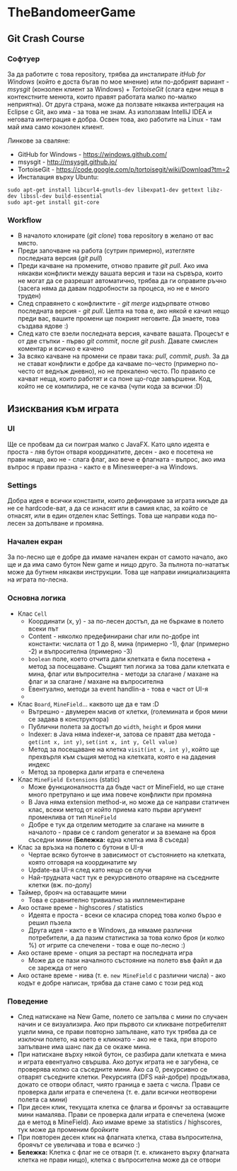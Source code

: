 TheBandomeerGame
================
## Git Crash Course
### Софтуер
За да работите с това repository, трябва да инсталирате *itHub for Windows* (който е доста бъгав по мое мнение) или по-добрият вариант - *msysgit* (конзолен клиент за Windows) + *TortoiseGit* (слага едни неща в контекстните менюта, които правят работата малко по-малко неприятна). От друга страна, може да ползвате някаква интеграция на Eclipse с Git, ако има - за това не знам. Аз използвам IntelliJ IDEA и неговата интеграция е добра. Освен това, ако работите на Linux - там май има само конзолен клиент.

Линкове за сваляне:
* GitHub for Windows  - https://windows.github.com/
* msysgit - http://msysgit.github.io/
* TortoiseGit - https://code.google.com/p/tortoisegit/wiki/Download?tm=2
* Инсталация върху Ubuntu:
```
sudo apt-get install libcurl4-gnutls-dev libexpat1-dev gettext libz-dev libssl-dev build-essential
sudo apt-get install git-core
```
### Workflow
* В началото клонирате (_git clone_) това repository в желано от вас място.
* Преди започване на работа (сутрин примерно), изтегляте последната версия (_git pull_)
* Преди качване на промените, отново правите _git pull_. Ако има някакви конфликти между вашата версия и тази на сървъра, които не могат да се разрешат автоматично, трябва да ги оправите ръчно (засега няма да давам подробности за процеса, но не е много труден)
* След справянето с конфликтите - _git merge_ издърпвате отново последната версия - _git pull_. Целта на това е, ако някой е качил нещо преди вас, вашите промени ще покрият неговите. Да знаете, това създава ядове :)
* След като сте взели последната версия, качвате вашата. Процесът е от две стъпки - първо _git commit_, после _git push_. Давате смислен коментар и всичко е качено
* За всяко качване на промени се прави така: _pull_, _commit_, _push_. За да не стават конфликти е добре да качваме по-често (примерно по-често от веднъж дневно), но не прекалено често. По правило се качват неща, които работят и са поне що-годе завършени. Код, който не се компилира, не се качва (чупи кода за всички :D)

## Изисквания към играта
### UI
Ще се пробвам да си поиграя малко с JavaFX. Като цяло идеята е проста - ляв бутон отваря координатите, десен - ако е посетена не прави нищо, ако не - слага флаг, ако вече е флагната - въпрос, ако има въпрос я прави празна - както е в Minesweeper-a на Windows.
### Settings
Добра идея е всички константи, които дефинираме за играта никъде да не се hardcode-ват, а да се изнасят или в самия клас, за който се отнасят, или в един отделен клас Settings. Това ще направи кода по-лесен за допълване и промяна.
### Начален екран
За по-лесно ще е добре да имаме начален екран от самото начало, ако ще и да има само бутон New game и нищо друго. За пълнота по-нататък може да бутнем някакви инструкции. Това ще направи инициализацията на играта по-лесна.
### Основна логика
* Клас ```Cell```
    * Координати (x, y) - за по-лесен достъп, да не бъркаме в полето всеки път
    * Content - няколко предефинирани char или по-добре int константи: числата от 1 до 8, мина (примерно -1), флаг (примерно -2) и въпросителна (примерно -3)
    * ```boolean``` поле, което отчита дали клетката е била посетена + метод за посещаване. Същият тип логика за това дали клетката е мина, флаг или въпросителна - методи за слагане / махане на флаг и за слагане / махане на въпросителна
    * Евентуално, методи за event handlin-a - това е част от UI-я
    * 
* Клас ```Board```, ```MineField```... каквото ще да е там :D
    * Вътрешно - двумерен масив от клетки, (големината и броя мини се задава в конструктора)
    * Публични полета за достъп до ```width```, ```height``` и броя мини
    * Indexer: в Java няма indexer-и, затова се правят два метода - ```get(int x, int y)```, ```set(int x, int y, Cell value)```
    * Метод за посещаване на клетка ```visit(int x, int y)```, който ще прехвърля към същия метод на клетката, която е на дадения индекс
    * Метод за проверка дали играта е спечелена
* Клас ```MineField Extensions``` (static)
    * Може функционалността да бъде част от MineField, но ще стане много претрупано и ще има повече конфликти при промяна
    * В Java няма extension method-и, но може да се направи статичен клас, всеки метод от който приема като първи аргумент променлива от тип ```MineField```
    * Добре е тук да отделим методите за слагане на мините в началото - прави се с random generator и за вземане на броя съседни мини (**Бележка:** една клетка има 8 съседа)
* Клас за връзка на полето с бутони в  UI-я
    * Чертае всяко бутонче в зависимост от състоянието на клетката, която отговаря на координатите му
    * Update-ва UI-я след като нещо се случи
    * Най-трудната част тук е рекурсивното отваряне на съседните клетки (вж. по-долу)
* Таймер, брояч на оставащите мини
    * Това е сравнително тривиално за имплементиране
* Ако остане време - highscores / statistics
    * Идеята е проста - всеки се класира според това колко бързо е решил пъзела
    * Друга идея - както е в Windows, да нямаме различни потребители, а да пазим статистика за това колко броя (и колко %) от игрите са спечелени - това е още по-лесно :)
* Ако остане време - опция за рестарт на последната игра 
    * Може да се пази началното състояние на полето във файл и да се зарежда от него
* Ако остане време - нива (т. е. ```new MineField``` с различни числа) - ако кодът е добре написан, трябва да стане само с този ред код

### Поведение
* След натискане на New Game, полето се запълва с мини по случаен начин и се визуализира. Ако при първото си кликване потребителят уцели мина, се прави повторно запълване, като тук трябва да се изключи полето, на което е кликнато - ако не е така, при второто запълване има шанс пак да се окаже мина.
* При натискане върху някой бутон, се разбира дали клетката е мина и играта евентуално свършва. Ако дотук играта не е загубена, се проверява колко са съседните мини. Ако са 0, рекурсивно се отварят съседните клетки. Рекурсията (DFS най-добре) продължава, докато се отвори област, чиято граница е заета с числа. Прави се проверка дали играта е спечелена (т. е. дали всички неотворени полета са мини)
* При десен клик, текущата клетка се флагва и броячът за оставащите мини намалява. Прави се проверка дали играта е спечелена (може да е метод в MineField). Ако имаме време за statistics / highscores, тук може да променим бройките
* При повторен десен клик на флагната клетка, става въпросителна, броячът се увеличава и това е всичко :)
* **Бележка:** Клетка с флаг не се отваря (т. е. кликането върху флагната клетка не прави нищо), клетка с въпросителна може да се отвори
